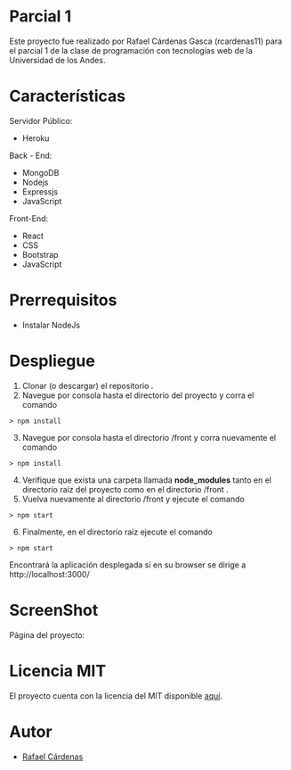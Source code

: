# Parcial 1

Este proyecto fue realizado por Rafael Cárdenas Gasca (rcardenas11) para el parcial 1 de la clase de programación con tecnologías web de la Universidad de los Andes.

# Características


Servidor Público:
- Heroku

Back - End:
- MongoDB
- Nodejs
- Expressjs
- JavaScript

Front-End:
- React
- CSS
- Bootstrap
- JavaScript

# Prerrequisitos
- Instalar NodeJs
# Despliegue
1. Clonar (o descargar) el repositorio .
2. Navegue por consola hasta el directorio del proyecto y corra el comando
```
> npm install
```
3. Navegue por consola hasta el directorio /front y corra nuevamente el comando
```
> npm install
```
4. Verifique que exista una carpeta llamada **node_modules** tanto en el directorio raíz  del proyecto como en el directorio  /front .
5. Vuelva nuevamente al directorio /front y ejecute el comando
```
> npm start
```
6. Finalmente, en el directorio raíz ejecute el comando 
```
> npm start
```

Encontrará la aplicación desplegada si en su browser se dirige a http://localhost:3000/


# ScreenShot

Página del proyecto:
# Licencia MIT

El proyecto cuenta con la licencia del MIT disponible [aquí](https://github.com/daramirezv/servicios-uniandes/blob/master/LICENSE).

# Autor

- [Rafael Cárdenas](https://rcardenas11.github.io/)
